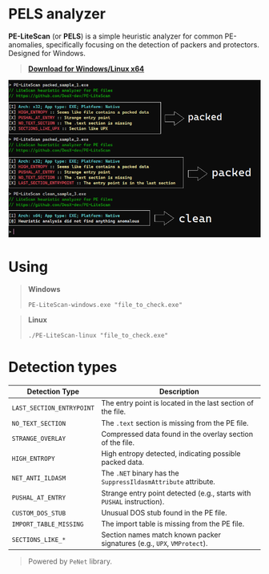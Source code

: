 # PELS analyzer
**PE-LiteScan** (or **PELS**) is a simple heuristic analyzer for common PE-anomalies, specifically focusing on the detection of packers and protectors. Designed for Windows.

> **[Download for Windows/Linux x64](https://github.com/DosX-dev/PE-LiteScan/releases/tag/Builds)**

![](pics/pic.png)

# Using
> **Windows**
> ```
> PE-LiteScan-windows.exe "file_to_check.exe"
> ```

> **Linux**
> ```
> ./PE-LiteScan-linux "file_to_check.exe"
> ```

# Detection types
| Detection Type              | Description                                                                 |
|-----------------------------|-----------------------------------------------------------------------------|
| `LAST_SECTION_ENTRYPOINT`   | The entry point is located in the last section of the file.                  |
| `NO_TEXT_SECTION`           | The `.text` section is missing from the PE file.                            |
| `STRANGE_OVERLAY`           | Compressed data found in the overlay section of the file.                   |
| `HIGH_ENTROPY`              | High entropy detected, indicating possible packed data.                     |
| `NET_ANTI_ILDASM`           | The `.NET` binary has the `SuppressIldasmAttribute` attribute.               |
| `PUSHAL_AT_ENTRY`           | Strange entry point detected (e.g., starts with `PUSHAL` instruction).      |
| `CUSTOM_DOS_STUB`           | Unusual DOS stub found in the PE file.                                       |
| `IMPORT_TABLE_MISSING`      | The import table is missing from the PE file.                                |
| `SECTIONS_LIKE_*`           | Section names match known packer signatures (e.g., `UPX`, `VMProtect`).     |

> Powered by `PeNet` library.

